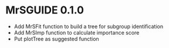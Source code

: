 # MrSGUIDE 0.1.0

- Add MrSFit function to build a tree for subgroup identification
- Add MrSImp function to calculate importance score
- Put plotTree as suggested function
